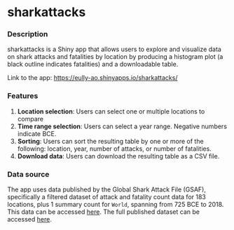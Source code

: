 # sharkattacks

### Description

sharkattacks is a Shiny app that allows users to explore and visualize data on shark attacks and fatalities by location by producing a histogram plot (a black outline indicates fatalities) and a downloadable table.

Link to the app: <https://eully-ao.shinyapps.io/sharkattacks/>

### Features

1.  **Location selection**: Users can select one or multiple locations to compare
2.  **Time range selection**: Users can select a year range. Negative numbers indicate BCE.
3.  **Sorting**: Users can sort the resulting table by one or more of the following: location, year, number of attacks, or number of fatalities.
4.  **Download data**: Users can download the resulting table as a CSV file.

### Data source

The app uses data published by the Global Shark Attack File (GSAF), specifically a filtered dataset of attack and fatality count data for 183 locations, plus 1 summary count for `World`, spanning from 725 BCE to 2018. This data can be accessed [here](https://github.com/owid/owid-datasets/tree/master/datasets/Shark%20attacks%20and%20fatalities%20-%20Global%20Shark%20Attack%20File%20(GSAF)%20(2018)%20). The full published dataset can be accessed [here](https://docs.google.com/spreadsheets/d/1rH3O8JQ1v6tt7swPNbE5B5-AtVr9OtjhhmwpEuBQFbc/edit#gid=1632639634).
